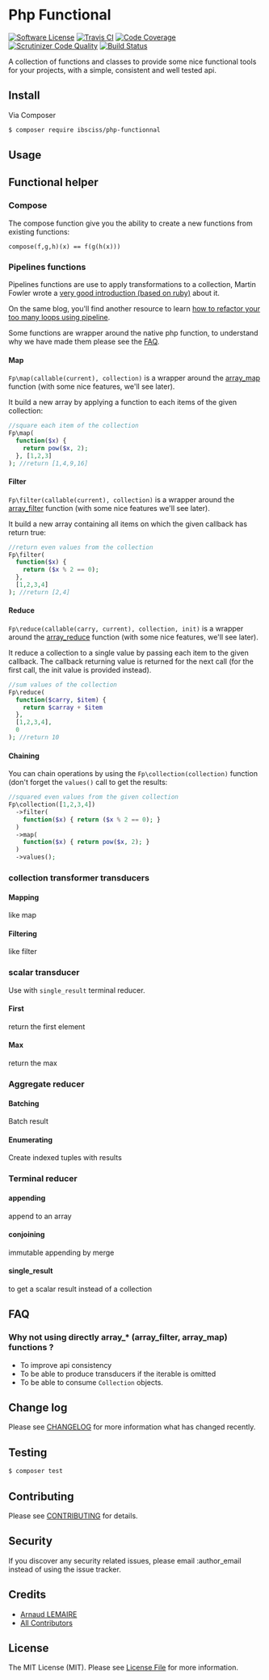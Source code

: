 # Php Functional

<!--
[![Latest Version on Packagist](https://img.shields.io/packagist/v/league/:package_name.svg?style=flat-square)](https://packagist.org/packages/league/:package_name)
[![Total Downloads](https://img.shields.io/packagist/dt/ibsciss/php-functional.svg?style=flat-square)](https://packagist.org/packages/ibsciss/php-functional)

-->
[![Software License](https://img.shields.io/badge/license-MIT-brightgreen.svg?style=flat-square)](LICENSE.md)
[![Travis CI](https://travis-ci.org/Ibsciss/php-functional.svg?branch=master)](https://travis-ci.org/Ibsciss/php-functional)
[![Code Coverage](https://scrutinizer-ci.com/g/Ibsciss/php-functional/badges/coverage.png?b=master)](https://scrutinizer-ci.com/g/Ibsciss/php-functional/?branch=master)
[![Scrutinizer Code Quality](https://scrutinizer-ci.com/g/Ibsciss/php-functional/badges/quality-score.png?b=master)](https://scrutinizer-ci.com/g/Ibsciss/php-functional/?branch=master)
[![Build Status](https://scrutinizer-ci.com/g/Ibsciss/php-functional/badges/build.png?b=master)](https://scrutinizer-ci.com/g/Ibsciss/php-functional/build-status/master)

A collection of functions and classes to provide some nice functional tools for your projects, with a simple, consistent and well tested api.

## Install

Via Composer

``` bash
$ composer require ibsciss/php-functionnal
```

## Usage

## Functional helper

### Compose

The compose function give you the ability to create a new functions from existing functions:

```
compose(f,g,h)(x) == f(g(h(x)))
```


### Pipelines functions

Pipelines functions are use to apply transformations to a collection, Martin Fowler wrote a [very good introduction (based on ruby)](http://martinfowler.com/articles/collection-pipeline/) about it.

On the same blog, you'll find another resource to learn [how to refactor your too many loops using pipeline](http://martinfowler.com/articles/refactoring-pipelines.html).

Some functions are wrapper around the native php function, to understand why we have made them please see the [FAQ](#faq).

#### Map

`Fp\map(callable(current), collection)` is a wrapper around the [array_map](http://php.net/manual/fr/function.array-map.php) function (with some nice features, we'll see later).

It build a new array by applying a function to each items of the given collection:
```php
//square each item of the collection
Fp\map(
  function($x) {
    return pow($x, 2);
  }, [1,2,3]
); //return [1,4,9,16]
```

#### Filter

`Fp\filter(callable(current), collection)` is a wrapper around the [array_filter](http://php.net/manual/fr/function.array-filter.php) function (with some nice features we'll see later).

It build a new array containing all items on which the given callback has return true:
```php
//return even values from the collection
Fp\filter(
  function($x) {
    return ($x % 2 == 0);
  },
  [1,2,3,4]
); //return [2,4]
``` 

#### Reduce

`Fp\reduce(callable(carry, current), collection, init)` is a wrapper around the [array_reduce](http://php.net/manual/fr/function.array-reduce.php) function (with some nice features, we'll see later). 

It reduce a collection to a single value by passing each item to the given callback. The callback returning value is returned for the next call (for the first call, the init value is provided instead).
```php
//sum values of the collection
Fp\reduce(
  function($carry, $item) {
    return $carray + $item
  },
  [1,2,3,4],
  0
); //return 10
```

#### Chaining

You can chain operations by using the `Fp\collection(collection)` function (don't forget the `values()` call to get the results:
 
```php
//squared even values from the given collection
Fp\collection([1,2,3,4])
  ->filter(
    function($x) { return ($x % 2 == 0); }
  )
  ->map(
    function($x) { return pow($x, 2); }
  )
  ->values();  
```

### collection transformer transducers 

#### Mapping
like map

#### Filtering
like filter

### scalar transducer

Use with `single_result` terminal reducer.

#### First
return the first element

#### Max 
return the max

### Aggregate reducer

#### Batching
Batch result

#### Enumerating
Create indexed tuples with results

### Terminal reducer

#### appending
append to an array

#### conjoining
immutable appending by merge

#### single_result
to get a scalar result instead of a collection

## FAQ

### Why not using directly array_\* (array_filter, array_map) functions ?

 - To improve api consistency
 - To be able to produce transducers if the iterable is omitted
 - To be able to consume `Collection` objects.

## Change log

Please see [CHANGELOG](CHANGELOG.md) for more information what has changed recently.

## Testing

``` bash
$ composer test
```

## Contributing

Please see [CONTRIBUTING](CONTRIBUTING.md) for details.

## Security

If you discover any security related issues, please email :author_email instead of using the issue tracker.

## Credits

- [Arnaud LEMAIRE](https://github.com/lilobase)
- [All Contributors](../../contributors)

## License

The MIT License (MIT). Please see [License File](LICENSE.md) for more information.
